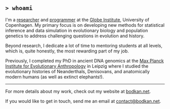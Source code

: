 ## `> whoami`

I'm a [researcher](https://bodkan.net/publications) and [programmer](https://bodkan.net/software) at the [Globe Institute](https://globe.ku.dk), University of Copenhagen. My primary focus is on developing new methods for statistical inference and data simulation in evolutionary biology and population genetics to address challenging questions in evolution and history.

Beyond research, I dedicate a lot of time to mentoring students at all levels, which is, quite honestly, the most rewarding part of my job.

Previously, I completed my PhD in ancient DNA genomics at the [Max Planck Institute for Evolutionary Anthropology](https://www.eva.mpg.de/genetics/index/) in Leipzig where I studied the evolutionary histories of Neanderthals, Denisovans, and anatomically modern humans (as well as extinct elephants!).

---

For more details about my work, check out my website at [bodkan.net](https://bodkan.net).

If you would like to get in touch, send me an email at contact@bodkan.net.
